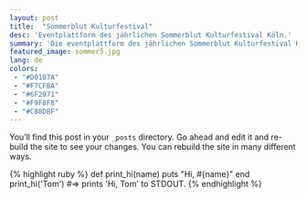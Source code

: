 ```yaml
---
layout: post
title:  "Sommerblut Kulturfestival"
desc: 'Eventplattform des jährlichen Sommerblut Kulturfestival Köln.'
summary: 'Die eventplattform des jährlichen Sommerblut Kulturfestival Köln.'
featured_image: sommer5.jpg
lang: de
colors:
 - "#D0107A"
 - "#F7CFBA"
 - "#6F2071"
 - "#F9F8F8"
 - "#C88DBF"
---
```

You’ll find this post in your `_posts` directory. Go ahead and edit it and re-build the site to see your changes. You can rebuild the site in many different ways.

{% highlight ruby %}
def print_hi(name)
  puts "Hi, #{name}"
end
print_hi('Tom')
#=> prints 'Hi, Tom' to STDOUT.
{% endhighlight %}
